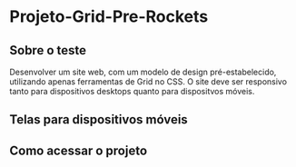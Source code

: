 # Projeto-Grid-Pre-Rockets

## Sobre o teste
Desenvolver um site web, com um modelo de design pré-estabelecido, utilizando apenas ferramentas de Grid no CSS. O site deve ser responsivo tanto para dispositivos desktops quanto para dispositvos móveis.

## Telas para dispositivos móveis



## Como acessar o projeto
